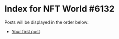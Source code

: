 # Index for NFT World #6132
Posts will be displayed in the order below:

- [Your first post](./001-first.md)

